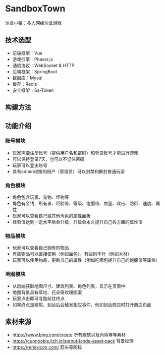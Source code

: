 # SandboxTown

沙盒小镇：多人网络沙盒游戏

## 技术选型

- 前端框架：Vue
- 游戏引擎：Phaser.js
- 通信协议：WebSocket & HTTP
- 后端框架：SpringBoot
- 数据库：Mysql
- 缓存：Redis
- 安全框架：Sa-Token

## 构建方法



## 功能介绍

### 账号模块

- 玩家需要注册账号（提供用户名和密码）和登录账号才能进行游戏
- 可以保持登录7天，也可以不记住密码
- 玩家可以登出账号
- 具有admin权限的用户（管理员）可以封禁和解封普通玩家

### 角色模块

- 角色包含玩家、宠物、怪物等
- 角色有金钱、所有者、经验值、等级、饱腹值、血量、攻击、防御、速度、属性
- 玩家可以查看自己或其他角色的属性面板
- 经验值达到一定水平后会升级，升级会永久提升自己各方面的属性值

### 物品模块

- 玩家可以查看自己拥有的物品
- 有些物品可以直接使用（例如面包），有些则不行（例如木材）
- 玩家可以使用物品，更新自己的属性（例如吃面包提升自己的饱腹值等属性）

### 地图模块

- 从后端获取地图尺寸、建筑列表、角色列表，显示在页面中
- 地图背景具有草地、花朵等纹理图案
- 玩家点击即可寻路前往终点
- 如果终点是建筑，到达后会触发相应事件，例如到达商店时打开商店页面

## 素材来源

- https://www.bing.com/create 所有建筑以及角色等等素材
- https://cupnooble.itch.io/sprout-lands-asset-pack 背景纹理
- https://remixicon.com/ 箭头等图标

